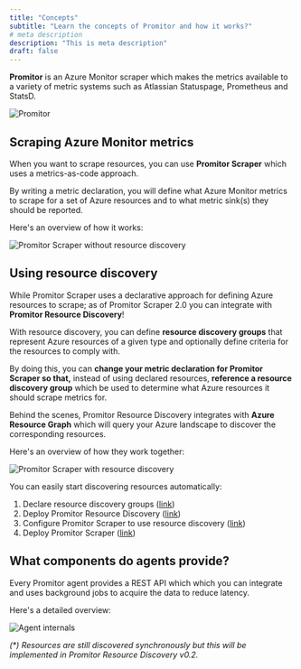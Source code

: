```yaml
---
title: "Concepts"
subtitle: "Learn the concepts of Promitor and how it works?"
# meta description
description: "This is meta description"
draft: false
---
```


**Promitor** is an Azure Monitor scraper which makes the metrics available
to a variety of metric systems such as Atlassian Statuspage, Prometheus and StatsD.

![Promitor](https://promitor.io/media/concepts/high-level.png)

## Scraping Azure Monitor metrics

When you want to scrape resources, you can use **Promitor Scraper** which uses a metrics-as-code approach.

By writing a metric declaration, you will define what Azure Monitor metrics to scrape for a set of Azure resources and
 to what metric sink(s) they should be reported.

Here's an overview of how it works:

![Promitor Scraper without resource discovery](https://promitor.io/media/concepts/how-it-works-without-discovery.png)

## Using resource discovery

While Promitor Scraper uses a declarative approach for defining Azure resources to scrape; as of Promitor Scraper 2.0
 you can integrate with **Promitor Resource Discovery**!

With resource discovery, you can define **resource discovery groups** that represent Azure resources of a given type and
 optionally define criteria for the resources to comply with.

By doing this, you can **change your metric declaration for Promitor Scraper so that,** instead of using declared resources,
 **reference a resource discovery group** which be used to determine what Azure resources it should scrape
 metrics for.

Behind the scenes, Promitor Resource Discovery integrates with **Azure Resource Graph** which will query your Azure landscape
 to discover the corresponding resources.

Here's an overview of how they work together:

![Promitor Scraper with resource discovery](https://promitor.io/media/concepts/how-it-works-with-discovery.png)

You can easily start discovering resources automatically:

1. Declare resource discovery groups ([link](https://promitor.io/configuration/v2.x/resource-discovery))
2. Deploy Promitor Resource Discovery ([link](https://promitor.io/deployment/resource-discovery))
3. Configure Promitor Scraper to use resource discovery ([link](https://promitor.io/configuration/v2.x/runtime/scraper#using-resource-discovery))
4. Deploy Promitor Scraper ([link](https://promitor.io/deployment/scraper))

## What components do agents provide?

Every Promitor agent provides a REST API which which you can integrate and uses background jobs to acquire the data
 to reduce latency.

Here's a detailed overview:

![Agent internals](https://promitor.io/media/concepts/agent-internals.png)

_(*) Resources are still discovered synchronously but this will be implemented in Promitor Resource Discovery v0.2._